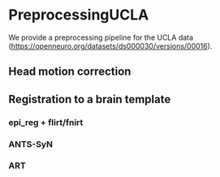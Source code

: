 # PreprocessingUCLA  
We provide a preprocessing pipeline for the UCLA data (https://openneuro.org/datasets/ds000030/versions/00016).

## Head motion correction

## Registration to a brain template  

### epi_reg + flirt/fnirt

### ANTS-SyN

### ART

